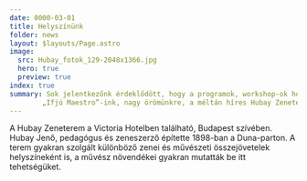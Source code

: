 ```yaml
---
date: 0000-03-01
title: Helyszínünk
folder: news
layout: $layouts/Page.astro
image:
  src: Hubay_fotok_129-2048x1366.jpg
  hero: true
  preview: true
index: true
summary: Sok jelentkezőnk érdeklődött, hogy a programok, workshop-ok hol lesznek megtartva.
        „Ifjú Maestro”-ink, nagy örömünkre, a méltán híres Hubay Zeneteremben folytathatják fejlődésüket Karmesteri Kollégiumunkban.
---
```

A Hubay Zeneterem a Victoria Hotelben található, Budapest szívében. Hubay Jenő, pedagógus és zeneszerző építette 1898-ban a Duna-parton. A terem gyakran szolgált különböző zenei és művészeti összejövetelek helyszíneként is, a művész növendékei gyakran mutatták be itt tehetségüket.